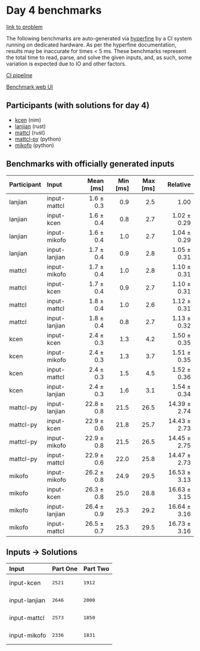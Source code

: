 # Day 4 benchmarks

[link to problem](https://adventofcode.com/2024/day/4)

The following benchmarks are auto-generated via
[hyperfine](https://github.com/sharkdp/hyperfine) by a CI system running on
dedicated hardware. As per the hyperfine documentation, results may be
inaccurate for times < 5 ms. These benchmarks represent the total time to read,
parse, and solve the given inputs, and, as such, some variation is expected due
to IO and other factors.

[CI pipeline](http://ci.papercode.net:8080/teams/main/pipelines/aoc2024)

[Benchmark web UI](https://aoc.ancalagon.black)


## Participants (with solutions for day 4)

- [kcen](https://github.com/kcen/aoc2024) (nim)
- [lanjian](https://github.com/lanjian/aoc-2024) (rust)
- [mattcl](https://github.com/mattcl/aoc2024) (rust)
- [mattcl-py](https://github.com/mattcl/aoc2024-py) (python)
- [mikofo](https://github.com/mikofo/aoc2024) (python)


## Benchmarks with officially generated inputs

| Participant | Input | Mean [ms] | Min [ms] | Max [ms] | Relative |
|:---|:---|---:|---:|---:|---:|
| lanjian | input-mattcl | 1.6 ± 0.3 | 0.9 | 2.5 | 1.00 |
| lanjian | input-kcen | 1.6 ± 0.4 | 0.8 | 2.7 | 1.02 ± 0.29 |
| lanjian | input-mikofo | 1.6 ± 0.4 | 1.0 | 2.7 | 1.04 ± 0.29 |
| lanjian | input-lanjian | 1.7 ± 0.4 | 0.9 | 2.8 | 1.05 ± 0.31 |
| mattcl | input-mikofo | 1.7 ± 0.4 | 1.0 | 2.8 | 1.10 ± 0.31 |
| mattcl | input-kcen | 1.7 ± 0.4 | 0.9 | 2.7 | 1.10 ± 0.31 |
| mattcl | input-mattcl | 1.8 ± 0.4 | 1.0 | 2.6 | 1.12 ± 0.31 |
| mattcl | input-lanjian | 1.8 ± 0.4 | 0.8 | 2.7 | 1.13 ± 0.32 |
| kcen | input-kcen | 2.4 ± 0.3 | 1.3 | 4.2 | 1.50 ± 0.35 |
| kcen | input-mikofo | 2.4 ± 0.3 | 1.3 | 3.7 | 1.51 ± 0.35 |
| kcen | input-mattcl | 2.4 ± 0.3 | 1.5 | 4.5 | 1.52 ± 0.36 |
| kcen | input-lanjian | 2.4 ± 0.3 | 1.6 | 3.1 | 1.54 ± 0.34 |
| mattcl-py | input-lanjian | 22.8 ± 0.8 | 21.5 | 26.5 | 14.39 ± 2.74 |
| mattcl-py | input-kcen | 22.9 ± 0.6 | 21.8 | 25.7 | 14.43 ± 2.73 |
| mattcl-py | input-mikofo | 22.9 ± 0.8 | 21.5 | 26.5 | 14.45 ± 2.75 |
| mattcl-py | input-mattcl | 22.9 ± 0.6 | 22.0 | 25.8 | 14.47 ± 2.73 |
| mikofo | input-mikofo | 26.2 ± 0.8 | 24.9 | 29.5 | 16.53 ± 3.13 |
| mikofo | input-kcen | 26.3 ± 0.8 | 25.0 | 28.8 | 16.63 ± 3.15 |
| mikofo | input-lanjian | 26.4 ± 0.9 | 25.3 | 29.2 | 16.64 ± 3.16 |
| mikofo | input-mattcl | 26.5 ± 0.7 | 25.3 | 29.5 | 16.73 ± 3.16 |


## Inputs -> Solutions

| Input | Part One | Part Two |
|:---|:---|:---|
|input-kcen|<pre>2521</pre>|<pre>1912</pre>|
|input-lanjian|<pre>2646</pre>|<pre>2000</pre>|
|input-mattcl|<pre>2573</pre>|<pre>1850</pre>|
|input-mikofo|<pre>2336</pre>|<pre>1831</pre>|